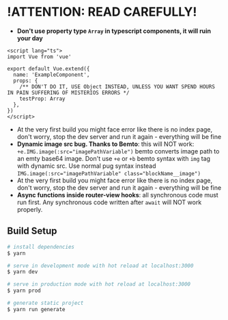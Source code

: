 # **!ATTENTION: READ CAREFULLY!**
* **Don't use property type `Array` in typescript components, it will ruin your day**
```
<script lang="ts">
import Vue from 'vue'

export default Vue.extend({
  name: 'ExampleComponent',
  props: {
    /** DON'T DO IT, USE Object INSTEAD, UNLESS YOU WANT SPEND HOURS IN PAIN SUFFERING OF MISTERIOS ERRORS */
    testProp: Array
  },
})
</script>
```
* At the very first build you might face error like there is no index page, don't worry, stop the dev server and run it again - everything will be fine
* **Dynamic image src bug. Thanks to Bemto**: this will NOT work: ```+e.IMG.image(:src="imagePathVariable")``` bemto converts image path to an emty base64 image. Don't use ```+e``` or ```+b``` bemto syntax with ```img``` tag with dynamic src. Use normal pug syntax instead ```IMG.image(:src="imagePathVariable" class="blockName__image")```
* At the very first build you might face error like there is no index page, don't worry, stop the dev server and run it again - everything will be fine
* **Async functions inside router-view hooks**: all synchronous code must run first. Any synchronous code written after ```await``` will NOT work properly.


## Build Setup
``` bash
# install dependencies
$ yarn

# serve in development mode with hot reload at localhost:3000
$ yarn dev

# serve in production mode with hot reload at localhost:3000
$ yarn prod

# generate static project
$ yarn run generate
```
